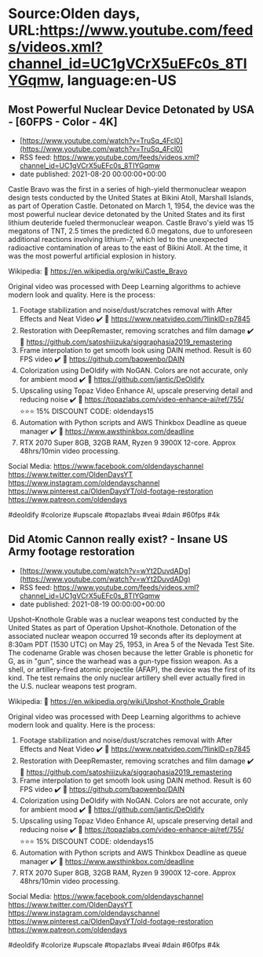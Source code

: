 # Source:Olden days, URL:https://www.youtube.com/feeds/videos.xml?channel_id=UC1gVCrX5uEFc0s_8TIYGqmw, language:en-US

## Most Powerful Nuclear Device Detonated by USA - [60FPS - Color - 4K]
 - [https://www.youtube.com/watch?v=TruSq_4Fcl0](https://www.youtube.com/watch?v=TruSq_4Fcl0)
 - RSS feed: https://www.youtube.com/feeds/videos.xml?channel_id=UC1gVCrX5uEFc0s_8TIYGqmw
 - date published: 2021-08-20 00:00:00+00:00

Castle Bravo was the first in a series of high-yield thermonuclear weapon design tests conducted by the United States at Bikini Atoll, Marshall Islands, as part of Operation Castle. Detonated on March 1, 1954, the device was the most powerful nuclear device detonated by the United States and its first lithium deuteride fueled thermonuclear weapon. Castle Bravo's yield was 15 megatons of TNT, 2.5 times the predicted 6.0 megatons, due to unforeseen additional reactions involving lithium-7, which led to the unexpected radioactive contamination of areas to the east of Bikini Atoll. At the time, it was the most powerful artificial explosion in history.

Wikipedia:
🔗 https://en.wikipedia.org/wiki/Castle_Bravo

Original video was processed with Deep Learning algorithms to achieve modern look and quality. Here is the process:

1. Footage stabilization and noise/dust/scratches removal with After Effects and Neat Video ✔️
🔗 https://www.neatvideo.com/?linkID=p7845
2. Restoration with DeepRemaster, removing scratches and film damage ✔️
🔗 https://github.com/satoshiiizuka/siggraphasia2019_remastering
3. Frame interpolation to get smooth look using DAIN method. Result is 60 FPS video ✔️
🔗 https://github.com/baowenbo/DAIN
4. Colorization using DeOldify with NoGAN. Colors are not accurate, only for ambient mood ✔️
🔗 https://github.com/jantic/DeOldify
5. Upscaling using Topaz Video Enhance AI, upscale preserving detail and reducing noise ✔️
🔗 https://topazlabs.com/video-enhance-ai/ref/755/
⭐⭐⭐ 15% DISCOUNT CODE: oldendays15
6. Automation with Python scripts and AWS Thinkbox Deadline as queue manager ✔️
🔗 https://www.awsthinkbox.com/deadline
7. RTX 2070 Super 8GB, 32GB RAM, Ryzen 9 3900X 12-core. Approx 48hrs/10min video processing.

Social Media:
https://www.facebook.com/oldendayschannel
https://www.twitter.com/OldenDaysYT
https://www.instagram.com/oldendayschannel
https://www.pinterest.ca/OldenDaysYT/old-footage-restoration
https://www.patreon.com/oldendays

#deoldify #colorize #upscale #topazlabs #veai #dain #60fps #4k

## Did Atomic Cannon really exist? - Insane US Army footage restoration
 - [https://www.youtube.com/watch?v=wYt2DuvdADg](https://www.youtube.com/watch?v=wYt2DuvdADg)
 - RSS feed: https://www.youtube.com/feeds/videos.xml?channel_id=UC1gVCrX5uEFc0s_8TIYGqmw
 - date published: 2021-08-19 00:00:00+00:00

Upshot–Knothole Grable was a nuclear weapons test conducted by the United States as part of Operation Upshot–Knothole. Detonation of the associated nuclear weapon occurred 19 seconds after its deployment at 8:30am PDT (1530 UTC) on May 25, 1953, in Area 5 of the Nevada Test Site. The codename Grable was chosen because the letter Grable is phonetic for G, as in "gun", since the warhead was a gun-type fission weapon. As a shell, or artillery-fired atomic projectile (AFAP), the device was the first of its kind. The test remains the only nuclear artillery shell ever actually fired in the U.S. nuclear weapons test program.

Wikipedia:
🔗 https://en.wikipedia.org/wiki/Upshot-Knothole_Grable

Original video was processed with Deep Learning algorithms to achieve modern look and quality. Here is the process:

1. Footage stabilization and noise/dust/scratches removal with After Effects and Neat Video ✔️
🔗 https://www.neatvideo.com/?linkID=p7845
2. Restoration with DeepRemaster, removing scratches and film damage ✔️
🔗 https://github.com/satoshiiizuka/siggraphasia2019_remastering
3. Frame interpolation to get smooth look using DAIN method. Result is 60 FPS video ✔️
🔗 https://github.com/baowenbo/DAIN
4. Colorization using DeOldify with NoGAN. Colors are not accurate, only for ambient mood ✔️
🔗 https://github.com/jantic/DeOldify
5. Upscaling using Topaz Video Enhance AI, upscale preserving detail and reducing noise ✔️
🔗 https://topazlabs.com/video-enhance-ai/ref/755/
⭐⭐⭐ 15% DISCOUNT CODE: oldendays15
6. Automation with Python scripts and AWS Thinkbox Deadline as queue manager ✔️
🔗 https://www.awsthinkbox.com/deadline
7. RTX 2070 Super 8GB, 32GB RAM, Ryzen 9 3900X 12-core. Approx 48hrs/10min video processing.

Social Media:
https://www.facebook.com/oldendayschannel
https://www.twitter.com/OldenDaysYT
https://www.instagram.com/oldendayschannel
https://www.pinterest.ca/OldenDaysYT/old-footage-restoration
https://www.patreon.com/oldendays

#deoldify #colorize #upscale #topazlabs #veai #dain #60fps #4k

